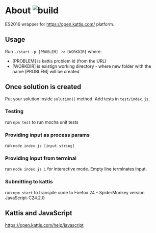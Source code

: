 # About ![build](https://travis-ci.org/karpikpl/kattis-js-ecma2016.svg?branch=master)
ES2016 wrapper for https://open.kattis.com/ platform.

## Usage
Run `./start -p [PROBLEM] -w [WORKDIR]` where:
* [PROBLEM] is kattis problem id (from the URL)
* [WORKDIR] is existign working directory - where new folder with the name [PROBLEM] will be created

## Once solution is created
Put your solution inside `solution()` method. Add tests in `test/index.js`.

### Testing
run `npm test` to run mocha unit tests

### Providing input as process params
run `node index.js [input string]`

### Providing input from terminal
run `node index.js i` for interactive mode. Empty line terminates input.

### Submitting to kattis
run `npm start` to transpile code to Firefox 24 - SpiderMonkey version JavaScript-C24.2.0

## Kattis and JavaScript
https://open.kattis.com/help/javascript
